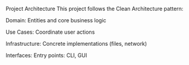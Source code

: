 Project Architecture
This project follows the Clean Architecture pattern:

Domain: Entities and core business logic

Use Cases: Coordinate user actions

Infrastructure: Concrete implementations (files, network)

Interfaces: Entry points: CLI, GUI